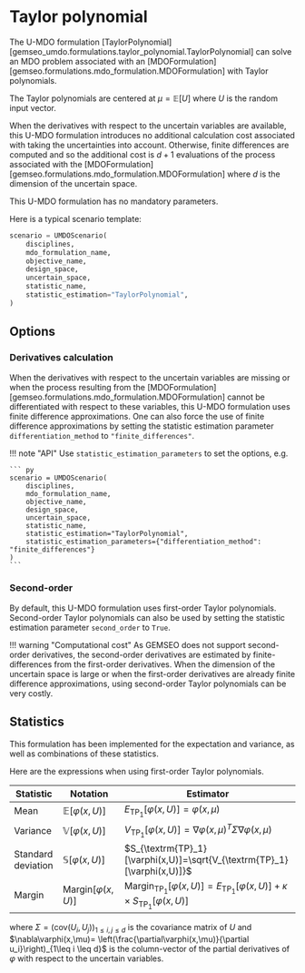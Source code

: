<!--
 Copyright 2021 IRT Saint Exupéry, https://www.irt-saintexupery.com

 This work is licensed under the Creative Commons Attribution-ShareAlike 4.0
 International License. To view a copy of this license, visit
 http://creativecommons.org/licenses/by-sa/4.0/ or send a letter to Creative
 Commons, PO Box 1866, Mountain View, CA 94042, USA.
-->

# Taylor polynomial

The U-MDO formulation [TaylorPolynomial]
[gemseo_umdo.formulations.taylor_polynomial.TaylorPolynomial]
can solve an MDO problem
associated with an [MDOFormulation][gemseo.formulations.mdo_formulation.MDOFormulation]
with Taylor polynomials.

The Taylor polynomials are centered at $\mu=\mathbb{E}[U]$
where $U$ is the random input vector.

When the derivatives with respect to the uncertain variables are available,
this U-MDO formulation introduces no additional calculation cost
associated with taking the uncertainties into account.
Otherwise,
finite differences are computed
and so the additional cost is $d+1$ evaluations of the process
associated with the [MDOFormulation][gemseo.formulations.mdo_formulation.MDOFormulation]
where $d$ is the dimension of the uncertain space.

This U-MDO formulation has no mandatory parameters.

Here is a typical scenario template:

``` py
scenario = UMDOScenario(
    disciplines,
    mdo_formulation_name,
    objective_name,
    design_space,
    uncertain_space,
    statistic_name,
    statistic_estimation="TaylorPolynomial",
)
```

## Options

### Derivatives calculation

When the derivatives with respect to the uncertain variables are missing
or when the process
resulting from the [MDOFormulation][gemseo.formulations.mdo_formulation.MDOFormulation]
cannot be differentiated with respect to these variables,
this U-MDO formulation uses finite difference approximations.
One can also force the use of finite difference approximations
by setting the statistic estimation parameter `differentiation_method`
to `"finite_differences"`.

!!! note "API"
    Use `statistic_estimation_parameters` to set the options,
    e.g.

    ``` py
    scenario = UMDOScenario(
        disciplines,
        mdo_formulation_name,
        objective_name,
        design_space,
        uncertain_space,
        statistic_name,
        statistic_estimation="TaylorPolynomial",
        statistic_estimation_parameters={"differentiation_method": "finite_differences"}
    )
    ```

### Second-order

By default,
this U-MDO formulation uses first-order Taylor polynomials.
Second-order Taylor polynomials can also be used
by setting the statistic estimation parameter `second_order` to `True`.

!!! warning "Computational cost"
    As GEMSEO does not support second-order derivatives,
    the second-order derivatives are estimated by finite-differences
    from the first-order derivatives.
    When the dimension of the uncertain space is large
    or when the first-order derivatives
    are already finite difference approximations,
    using second-order Taylor polynomials can be very costly.

## Statistics

This formulation has been implemented for the expectation and variance,
as well as combinations of these statistics.

Here are the expressions when using first-order Taylor polynomials.

| Statistic          | Notation                         | Estimator                                                                                                                    |
|--------------------|----------------------------------|------------------------------------------------------------------------------------------------------------------------------|
| Mean               | $\mathbb{E}[\varphi(x,U)]$       | $E_{\textrm{TP}_1}[\varphi(x,U)]=\varphi(x,\mu)$                                                                             |
| Variance           | $\mathbb{V}[\varphi(x,U)]$       | $V_{\textrm{TP}_1}[\varphi(x,U)]=\nabla\varphi(x,\mu)^T\Sigma \nabla\varphi(x,\mu)$                                          |
| Standard deviation | $\mathbb{S}[\varphi(x,U)]$       | $S_{\textrm{TP}_1}[\varphi(x,U)]=\sqrt{V_{\textrm{TP}_1}[\varphi(x,U)]}$                                                     |
| Margin             | $\textrm{Margin}[\varphi(x,U)]$  | $\textrm{Margin}_{\textrm{TP}_1}[\varphi(x,U)]=E_{\textrm{TP}_1}[\varphi(x,U)]+\kappa\times S_{\textrm{TP}_1}[\varphi(x,U)]$ |

where
$\Sigma=\left(\textrm{cov}(U_i,U_j)\right)_{1\leq i,j\leq d}$
is the covariance matrix of $U$
and
$\nabla\varphi(x,\mu)=
\left(\frac{\partial\varphi(x,\mu)}{\partial u_i}\right)_{1\leq i \leq d}$
is the column-vector of the partial derivatives of $\varphi$
with respect to the uncertain variables.
